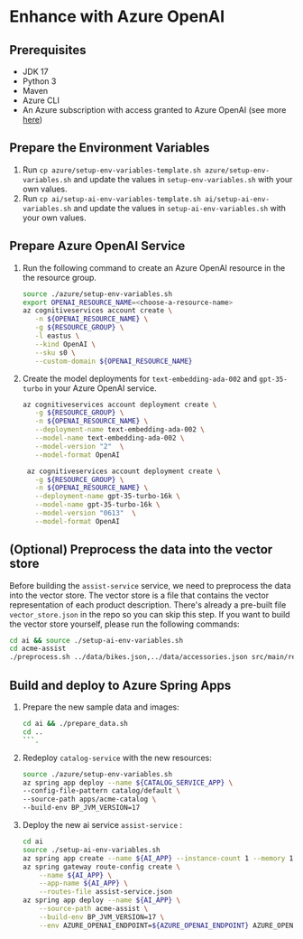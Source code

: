# Enhance with Azure OpenAI

## Prerequisites
- JDK 17
- Python 3
- Maven
- Azure CLI
- An Azure subscription with access granted to Azure OpenAI (see more [here](https://customervoice.microsoft.com/Pages/ResponsePage.aspx?id=v4j5cvGGr0GRqy180BHbR7en2Ais5pxKtso_Pz4b1_xUOFA5Qk1UWDRBMjg0WFhPMkIzTzhKQ1dWNyQlQCN0PWcu))


## Prepare the Environment Variables
1. Run `cp azure/setup-env-variables-template.sh azure/setup-env-variables.sh` and update the values in `setup-env-variables.sh` with your own values.
1. Run `cp ai/setup-ai-env-variables-template.sh ai/setup-ai-env-variables.sh` and update the values in `setup-ai-env-variables.sh` with your own values.


## Prepare Azure OpenAI Service

1. Run the following command to create an Azure OpenAI resource in the the resource group.

   ```bash
   source ./azure/setup-env-variables.sh
   export OPENAI_RESOURCE_NAME=<choose-a-resource-name>
   az cognitiveservices account create \
      -n ${OPENAI_RESOURCE_NAME} \
      -g ${RESOURCE_GROUP} \
      -l eastus \
      --kind OpenAI \
      --sku s0 \
      --custom-domain ${OPENAI_RESOURCE_NAME}   
   ```

1. Create the model deployments for `text-embedding-ada-002` and `gpt-35-turbo` in your Azure OpenAI service.
   ```bash
   az cognitiveservices account deployment create \
      -g ${RESOURCE_GROUP} \
      -n ${OPENAI_RESOURCE_NAME} \
      --deployment-name text-embedding-ada-002 \
      --model-name text-embedding-ada-002 \
      --model-version "2"  \
      --model-format OpenAI

    az cognitiveservices account deployment create \
      -g ${RESOURCE_GROUP} \
      -n ${OPENAI_RESOURCE_NAME} \
      --deployment-name gpt-35-turbo-16k \
      --model-name gpt-35-turbo-16k \
      --model-version "0613"  \
      --model-format OpenAI
   ```


## (Optional) Preprocess the data into the vector store

Before building the `assist-service` service, we need to preprocess the data into the vector store. The vector store is a file that contains the vector representation of each product description. There's already a pre-built file `vector_store.json` in the repo so you can skip this step. If you want to build the vector store yourself, please run the following commands:
```bash
cd ai && source ./setup-ai-env-variables.sh
cd acme-assist
./preprocess.sh ../data/bikes.json,../data/accessories.json src/main/resources/vector_store.json
```


## Build and deploy to Azure Spring Apps

1. Prepare the new sample data and images:
   ```bash
   cd ai && ./prepare_data.sh
   cd ..
   ```.
1. Redeploy `catalog-service` with the new resources:
    ```bash
    source ./azure/setup-env-variables.sh
    az spring app deploy --name ${CATALOG_SERVICE_APP} \
    --config-file-pattern catalog/default \
    --source-path apps/acme-catalog \
    --build-env BP_JVM_VERSION=17
    ```
1. Deploy the new ai service `assist-service` :
    ```bash
    cd ai
    source ./setup-ai-env-variables.sh
    az spring app create --name ${AI_APP} --instance-count 1 --memory 1Gi
    az spring gateway route-config create \
        --name ${AI_APP} \
        --app-name ${AI_APP} \
        --routes-file assist-service.json
    az spring app deploy --name ${AI_APP} \
        --source-path acme-assist \
        --build-env BP_JVM_VERSION=17 \
        --env AZURE_OPENAI_ENDPOINT=${AZURE_OPENAI_ENDPOINT} AZURE_OPENAI_APIKEY=${AZURE_OPENAI_APIKEY} AZURE_OPENAI_CHATDEPLOYMENTID=${AZURE_OPENAI_CHATDEPLOYMENTID} AZURE_OPENAI_EMBEDDINGDEPLOYMENTID=${AZURE_OPENAI_EMBEDDINGDEPLOYMENTID}
    ```